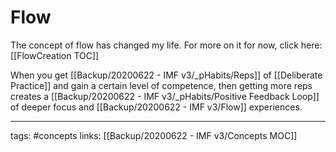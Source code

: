 # Flow
The concept of flow has changed my life. For more on it for now, click here: [[FlowCreation TOC]]

When you get [[Backup/20200622 - IMF v3/_pHabits/Reps]] of [[Deliberate Practice]] and gain a certain level of competence, then getting more reps creates a [[Backup/20200622 - IMF v3/_pHabits/Positive Feedback Loop]] of deeper focus and [[Backup/20200622 - IMF v3/Flow]] experiences.

---
tags: #concepts 
links: [[Backup/20200622 - IMF v3/Concepts MOC]]
